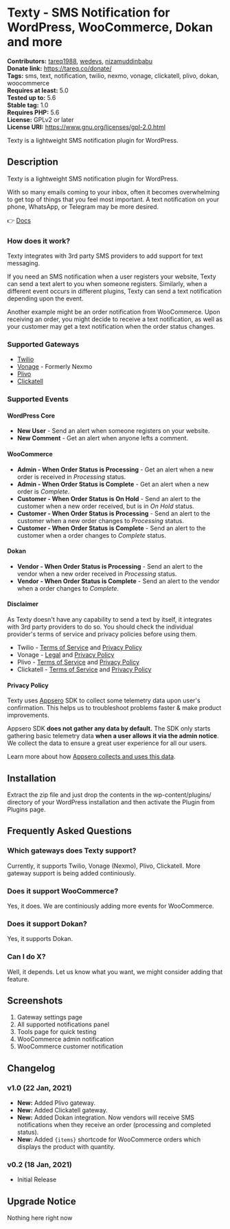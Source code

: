 # Texty - SMS Notification for WordPress, WooCommerce, Dokan and more #
**Contributors:** [tareq1988](https://profiles.wordpress.org/tareq1988/), [wedevs](https://profiles.wordpress.org/wedevs/), [nizamuddinbabu](https://profiles.wordpress.org/nizamuddinbabu/)  
**Donate link:** https://tareq.co/donate/  
**Tags:** sms, text, notification, twilio, nexmo, vonage, clickatell, plivo, dokan, woocommerce  
**Requires at least:** 5.0  
**Tested up to:** 5.6  
**Stable tag:** 1.0  
**Requires PHP:** 5.6  
**License:** GPLv2 or later  
**License URI:** https://www.gnu.org/licenses/gpl-2.0.html  

Texty is a lightweight SMS notification plugin for WordPress.

## Description ##

Texty is a lightweight SMS notification plugin for WordPress. 

With so many emails coming to your inbox, often it becomes overwhelming to get top of things that you feel most important. A text notification on your phone, WhatsApp, or Telegram may be more desired.

👉 [Docs](https://github.com/weDevsOfficial/texty/wiki)

### How does it work?

Texty integrates with 3rd party SMS providers to add support for text messaging.

If you need an SMS notification when a user registers your website, Texty can send a text alert to you when someone registers. Similarly, when a different event occurs in different plugins, Texty can send a text notification depending upon the event. 

Another example might be an order notification from WooCommerce. Upon receiving an order, you might decide to receive a text notification, as well as your customer may get a text notification when the order status changes.

### Supported Gateways

- [Twilio](https://twilio.com)
- [Vonage](https://vonage.com/communications-apis/) - Formerly Nexmo
- [Plivo](https://www.plivo.com/)
- [Clickatell](https://www.clickatell.com/)

### Supported Events

#### WordPress Core

- **New User** - Send an alert when someone registers on your website.
- **New Comment** - Get an alert when anyone lefts a comment.

#### WooCommerce

- **Admin - When Order Status is Processing** - Get an alert when a new order is received in *Processing* status.
- **Admin - When Order Status is Complete** - Get an alert when a new order is *Complete*.
- **Customer - When Order Status is On Hold** - Send an alert to the customer when a new order received, but is in *On Hold* status.
- **Customer - When Order Status is Processing** - Send an alert to the customer when a new order changes to *Processing* status.
- **Customer - When Order Status is Complete** - Send an alert to the customer when a order changes to *Complete* status.

#### Dokan

- **Vendor - When Order Status is Processing** - Send an alert to the vendor when a new order received in *Processing* status.
- **Vendor - When Order Status is Complete** - Send an alert to the vendor when a order changes to *Complete*.

#### Disclaimer 

As Texty doesn't have any capability to send a text by itself, it integrates with 3rd party providers to do so. You should check the individual provider's terms of service and privacy policies before using them.

- Twilio - [Terms of Service](https://www.twilio.com/legal/tos) and [Privacy Policy](https://www.twilio.com/legal/privacy)
- Vonage - [Legal](https://www.vonage.com/legal/) and [Privacy Policy](https://www.vonage.com/legal/privacy-policy/)
- Plivo - [Terms of Service](https://www.plivo.com/legal/tos/) and [Privacy Policy](https://www.plivo.com/legal/privacy/)
- Clickatell - [Terms of Service](https://www.clickatell.com/legal/master-terms/) and [Privacy Policy](https://www.clickatell.com/legal/general-terms-notices/privacy-notice/)

#### Privacy Policy 
Texty uses [Appsero](https://appsero.com) SDK to collect some telemetry data upon user's confirmation. This helps us to troubleshoot problems faster & make product improvements.

Appsero SDK **does not gather any data by default.** The SDK only starts gathering basic telemetry data **when a user allows it via the admin notice**. We collect the data to ensure a great user experience for all our users. 

Learn more about how [Appsero collects and uses this data](https://appsero.com/privacy-policy/).

## Installation ##

Extract the zip file and just drop the contents in the wp-content/plugins/ directory of your WordPress installation and then activate the Plugin from Plugins page.

## Frequently Asked Questions ##

### Which gateways does Texty support? ###

Currently, it supports Twilio, Vonage (Nexmo), Plivo, Clickatell. More gateway support is being added continiously.

### Does it support WooCommerce? ###

Yes, it does. We are continiously adding more events for WooCommerce.

### Does it support Dokan? ###

Yes, it supports Dokan.

### Can I do X? ###

Well, it depends. Let us know what you want, we might consider adding that feature.


## Screenshots ##

1. Gateway settings page
1. All supported notifications panel
1. Tools page for quick testing
1. WooCommerce admin notification
1. WooCommerce customer notification

## Changelog ##

### v1.0 (22 Jan, 2021) ###

- **New:** Added Plivo gateway.
- **New:** Added Clickatell gateway.
- **New:** Added Dokan integration. Now vendors will receive SMS notifications when they receive an order (processing and completed status).
- **New:** Added `{items}` shortcode for WooCommerce orders which displays the product with quantity.

### v0.2 (18 Jan, 2021) ###

- Initial Release

## Upgrade Notice ##

Nothing here right now

